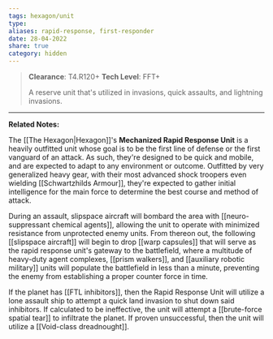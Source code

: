 ```yaml
---
tags: hexagon/unit
type: 
aliases: rapid-response, first-responder
date: 28-04-2022
share: true
category: hidden
---
```

> **Clearance**: T4.R120+
> **Tech Level**: FFT+
> 
> A reserve unit that's utilized in invasions, quick assaults, and lightning invasions.
---

**Related Notes:** 

The [[The Hexagon|Hexagon]]'s **Mechanized Rapid Response Unit** is a heavily outfitted unit whose goal is to be the first line of defense or the first vanguard of an attack. As such, they're designed to be quick and mobile, and are expected to adapt to any environment or outcome. Outfitted by very generalized heavy gear, with their most advanced shock troopers even wielding [[Schwartzhilds Armour]], they're expected to gather initial intelligence for the main force to determine the best course and method of attack.

During an assault, slipspace aircraft will bombard the area with [[neuro-suppressant chemical agents]], allowing the unit to operate with minimized resistance from unprotected enemy units. From thereon out, the following [[slipspace aircraft]] will begin to drop [[warp capsules]] that will serve as the rapid response unit's gateway to the battlefield, where a multitude of heavy-duty agent complexes, [[prism walkers]], and [[auxiliary robotic military]] units will populate the battlefield in less than a minute, preventing the enemy from establishing a proper counter force in time.

If the planet has [[FTL inhibitors]], then the Rapid Response Unit will utilize a lone assault ship to attempt a quick land invasion to shut down said inhibitors. If calculated to be ineffective, the unit will attempt a [[brute-force spatial tear]] to infiltrate the planet. If proven unsuccessful, then the unit will utilize a [[Void-class dreadnought]].